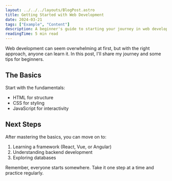 ```yaml
---
layout: ../../../layouts/BlogPost.astro
title: Getting Started with Web Development
date: 2024-03-21
tags: ["Example", "Content"]
description: A beginner's guide to starting your journey in web development
readingTime: 5 min read
---
```


Web development can seem overwhelming at first, but with the right approach, anyone can learn it. In this post, I'll share my journey and some tips for beginners.

## The Basics

Start with the fundamentals:
- HTML for structure
- CSS for styling
- JavaScript for interactivity

## Next Steps

After mastering the basics, you can move on to:
1. Learning a framework (React, Vue, or Angular)
2. Understanding backend development
3. Exploring databases

Remember, everyone starts somewhere. Take it one step at a time and practice regularly.
